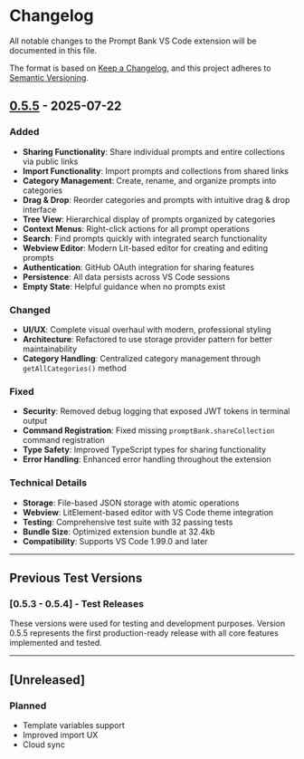 # Changelog

All notable changes to the Prompt Bank VS Code extension will be documented in this file.

The format is based on [Keep a Changelog](https://keepachangelog.com/en/1.0.0/),
and this project adheres to [Semantic Versioning](https://semver.org/spec/v2.0.0.html).

## [0.5.5] - 2025-07-22

### Added
- **Sharing Functionality**: Share individual prompts and entire collections via public links
- **Import Functionality**: Import prompts and collections from shared links
- **Category Management**: Create, rename, and organize prompts into categories
- **Drag & Drop**: Reorder categories and prompts with intuitive drag & drop interface
- **Tree View**: Hierarchical display of prompts organized by categories
- **Context Menus**: Right-click actions for all prompt operations
- **Search**: Find prompts quickly with integrated search functionality
- **Webview Editor**: Modern Lit-based editor for creating and editing prompts
- **Authentication**: GitHub OAuth integration for sharing features
- **Persistence**: All data persists across VS Code sessions
- **Empty State**: Helpful guidance when no prompts exist

### Changed
- **UI/UX**: Complete visual overhaul with modern, professional styling
- **Architecture**: Refactored to use storage provider pattern for better maintainability
- **Category Handling**: Centralized category management through `getAllCategories()` method

### Fixed
- **Security**: Removed debug logging that exposed JWT tokens in terminal output
- **Command Registration**: Fixed missing `promptBank.shareCollection` command registration
- **Type Safety**: Improved TypeScript types for sharing functionality
- **Error Handling**: Enhanced error handling throughout the extension

### Technical Details
- **Storage**: File-based JSON storage with atomic operations
- **Webview**: LitElement-based editor with VS Code theme integration
- **Testing**: Comprehensive test suite with 32 passing tests
- **Bundle Size**: Optimized extension bundle at 32.4kb
- **Compatibility**: Supports VS Code 1.99.0 and later

---

## Previous Test Versions

### [0.5.3 - 0.5.4] - Test Releases
These versions were used for testing and development purposes. Version 0.5.5 represents the first production-ready release with all core features implemented and tested.

---

## [Unreleased]

### Planned
- Template variables support
- Improved import UX
- Cloud sync

[0.5.5]: https://github.com/ShaulAb/prompt-bank/releases/tag/v0.5.5 